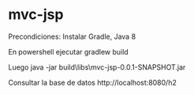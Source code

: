 # mvc-jsp

Precondiciones:
Instalar Gradle, Java 8

En powershell ejecutar
gradlew build

Luego
java -jar build\libs\mvc-jsp-0.0.1-SNAPSHOT.jar


Consultar la base de datos
http://localhost:8080/h2 
